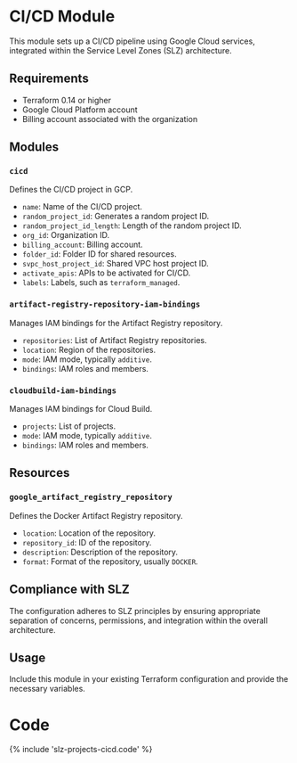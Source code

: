 # CI/CD Module

This module sets up a CI/CD pipeline using Google Cloud services, integrated within the Service Level Zones (SLZ) architecture.

## Requirements

- Terraform 0.14 or higher
- Google Cloud Platform account
- Billing account associated with the organization

## Modules

### `cicd`

Defines the CI/CD project in GCP.

- `name`: Name of the CI/CD project.
- `random_project_id`: Generates a random project ID.
- `random_project_id_length`: Length of the random project ID.
- `org_id`: Organization ID.
- `billing_account`: Billing account.
- `folder_id`: Folder ID for shared resources.
- `svpc_host_project_id`: Shared VPC host project ID.
- `activate_apis`: APIs to be activated for CI/CD.
- `labels`: Labels, such as `terraform_managed`.

### `artifact-registry-repository-iam-bindings`

Manages IAM bindings for the Artifact Registry repository.

- `repositories`: List of Artifact Registry repositories.
- `location`: Region of the repositories.
- `mode`: IAM mode, typically `additive`.
- `bindings`: IAM roles and members.

### `cloudbuild-iam-bindings`

Manages IAM bindings for Cloud Build.

- `projects`: List of projects.
- `mode`: IAM mode, typically `additive`.
- `bindings`: IAM roles and members.

## Resources

### `google_artifact_registry_repository`

Defines the Docker Artifact Registry repository.

- `location`: Location of the repository.
- `repository_id`: ID of the repository.
- `description`: Description of the repository.
- `format`: Format of the repository, usually `DOCKER`.

## Compliance with SLZ

The configuration adheres to SLZ principles by ensuring appropriate separation of concerns, permissions, and integration within the overall architecture.

## Usage

Include this module in your existing Terraform configuration and provide the necessary variables.



# Code

{% include 'slz-projects-cicd.code' %}
